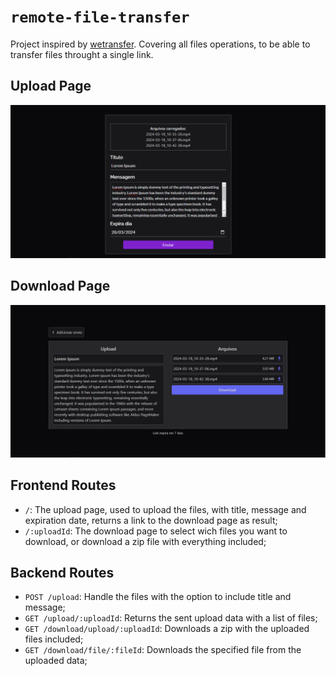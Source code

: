 # `remote-file-transfer`

Project inspired by [wetransfer](https://wetransfer.com/). Covering all files operations, to be able to transfer files throught a single link.

## Upload Page

![Download Page](./.github/images/upload-page.png)

## Download Page

![Upload Page](./.github/images/download-page.png)

## Frontend Routes

- `/`: The upload page, used to upload the files, with title, message and expiration date, returns a link to the download page as result;
- `/:uploadId`: The download page to select wich files you want to download, or download a zip file with everything included;

## Backend Routes

- `POST /upload`: Handle the files with the option to include title and message;
- `GET /upload/:uploadId`: Returns the sent upload data with a list of files;
- `GET /download/upload/:uploadId`: Downloads a zip with the uploaded files included;
- `GET /download/file/:fileId`: Downloads the specified file from the uploaded data;
